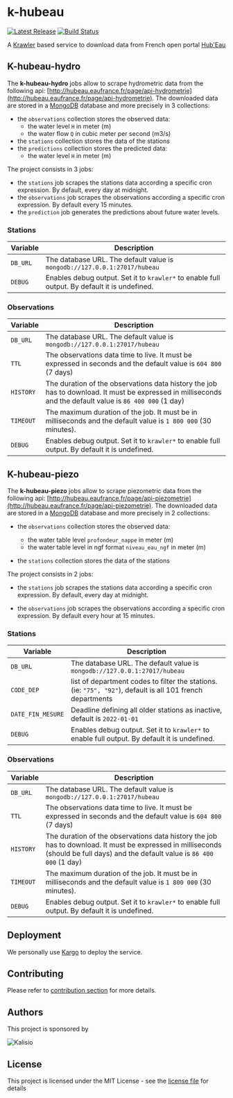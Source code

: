 # k-hubeau

[![Latest Release](https://img.shields.io/github/v/tag/kalisio/k-hubeau?sort=semver&label=latest)](https://github.com/kalisio/k-hubeau/releases)
[![Build Status](https://app.travis-ci.com/kalisio/k-hubeau.svg?branch=master)](https://app.travis-ci.com/kalisio/k-hubeau)

A [Krawler](https://kalisio.github.io/krawler/) based service to download data from French open portal [Hub'Eau](https://hubeau.eaufrance.fr/)

## K-hubeau-hydro

The **k-hubeau-hydro** jobs allow to scrape hydrometric data from the following api: [http://hubeau.eaufrance.fr/page/api-hydrometrie](http://hubeau.eaufrance.fr/page/api-hydrometrie).  The downloaded data are stored in a [MongoDB](https://www.mongodb.com/) database and more precisely in 3 collections:
* the `observations` collection stores the observed data:
  * the water level `H` in meter (m)
  * the water flow `Q` in cubic meter per second (m3/s)
* the `stations` collection stores the data of the stations
* the `predictions` collection stores the predicted data:
  * the water level `H` in meter (m)
  
The project consists in 3 jobs:
* the `stations` job scrapes the stations data according a specific cron expression. By default, every day at midnight.
* the `observations` job scrapes the observations according a specific cron expression. By default every 15 minutes.
* the `prediction` job generates the predictions about future water levels.

### Stations

| Variable | Description |
|--- | --- |
| `DB_URL` | The database URL. The default value is `mongodb://127.0.0.1:27017/hubeau` |
| `DEBUG` | Enables debug output. Set it to `krawler*` to enable full output. By default it is undefined. |

### Observations

| Variable | Description |
|--- | --- |
| `DB_URL` | The database URL. The default value is `mongodb://127.0.0.1:27017/hubeau` |
| `TTL` | The observations data time to live. It must be expressed in seconds and the default value is `604 800` (7 days) | 
| `HISTORY` | The duration of the observations data history the job has to download. It must be expressed in milliseconds and the default value is `86 400 000` (1 day) | 
| `TIMEOUT` | The maximum duration of the job. It must be in milliseconds and the default value is `1 800 000` (30 minutes). |
| `DEBUG` | Enables debug output. Set it to `krawler*` to enable full output. By default it is undefined. |

## K-hubeau-piezo

The **k-hubeau-piezo** jobs allow to scrape piezometric data from the following api: [http://hubeau.eaufrance.fr/page/api-piezometrie](http://hubeau.eaufrance.fr/page/api-piezometrie).  The downloaded data are stored in a [MongoDB](https://www.mongodb.com/) database and more precisely in 2 collections:

* the `observations` collection stores the observed data:
  * the water table level `profondeur_nappe` in meter (m)
  * the water table level in ngf format `niveau_eau_ngf` in meter (m)

* the `stations` collection stores the data of the stations

The project consists in 2 jobs:
* the `stations` job scrapes the stations data according a specific cron expression. By default, every day at midnight.

* the `observations` job scrapes the observations according a specific cron expression. By default every hour at 15 minutes.
  


### Stations
| Variable | Description |
|--- | --- |
| `DB_URL` | The database URL. The default value is `mongodb://127.0.0.1:27017/hubeau` |
| `CODE_DEP` | list of department codes to filter the stations. (ie: `"75", "92"`), default is all 101 french departments |
| `DATE_FIN_MESURE` | Deadline defining all older stations as inactive, default is `2022-01-01` |
| `DEBUG` | Enables debug output. Set it to `krawler*` to enable full output. By default it is undefined. |

### Observations
| Variable | Description |
|--- | --- |
| `DB_URL` | The database URL. The default value is `mongodb://127.0.0.1:27017/hubeau` |
| `TTL` | The observations data time to live. It must be expressed in seconds and the default value is `604 800` (7 days) | 
| `HISTORY` | The duration of the observations data history the job has to download. It must be expressed in milliseconds (should be full days) and the default value is `86 400 000` (1 day)| 
| `TIMEOUT` | The maximum duration of the job. It must be in milliseconds and the default value is `1 800 000` (30 minutes). |
| `DEBUG` | Enables debug output. Set it to `krawler*` to enable full output. By default it is undefined. |



## Deployment

We personally use [Kargo](https://kalisio.github.io/kargo/) to deploy the service.

## Contributing

Please refer to [contribution section](./CONTRIBUTING.md) for more details.

## Authors

This project is sponsored by 

![Kalisio](https://s3.eu-central-1.amazonaws.com/kalisioscope/kalisio/kalisio-logo-black-256x84.png)

## License

This project is licensed under the MIT License - see the [license file](./LICENSE) for details




